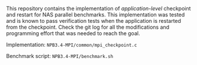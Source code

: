 This repository contains the implementation of _application-level_ checkpoint
and restart for NAS parallel benchmarks. This implementation was tested and is
known to pass verification tests when the application is restarted from the
checkpoint. Check the git log for all the modifications and programming effort
that was needed to reach the goal.

Implementation: `NPB3.4-MPI/common/mpi_checkpoint.c`

Benchmark script: `NPB3.4-MPI/benchmark.sh`
